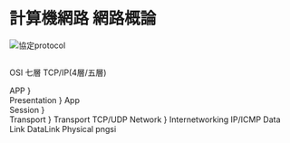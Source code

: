   
# 計算機網路   網路概論

![協定protocol](IMG_3386.jpg)
```

```

  OSI   七層              TCP/IP(4層/五層)

APP                 }     
Presentation        }          App                 
Session             }      
Transport            }     Transport               TCP/UDP
Network                }   Internetworking         IP/ICMP
Data Link                  DataLink
Physical                   pngsi
